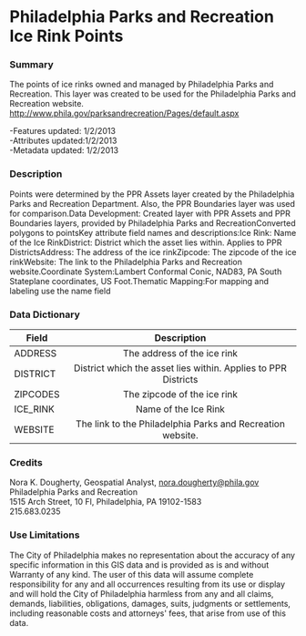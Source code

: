# Philadelphia Parks and Recreation Ice Rink Points

### Summary  

The points of ice rinks owned and managed by Philadelphia Parks and Recreation. This layer was created to be used for the Philadelphia Parks and Recreation website. http://www.phila.gov/parksandrecreation/Pages/default.aspx  
  
-Features updated: 1/2/2013  
-Attributes updated:1/2/2013  
-Metadata updated: 1/2/2013

### Description  

Points were determined by the PPR Assets layer created by the Philadelphia Parks and Recreation Department. Also, the PPR Boundaries layer was used for comparison.Data Development: Created layer with PPR Assets and PPR Boundaries layers, provided by Philadelphia Parks and RecreationConverted polygons to pointsKey attribute field names and descriptions:Ice Rink: Name of the Ice RinkDistrict: District which the asset lies within. Applies to PPR DistrictsAddress: The address of the ice rinkZipcode: The zipcode of the ice rinkWebsite: The link to the Philadelphia Parks and Recreation website.Coordinate System:Lambert Conformal Conic, NAD83, PA South Stateplane coordinates, US Foot.Thematic Mapping:For mapping and labeling use the name field  

### Data Dictionary

| Field | Description  
| ----- | :----------:  
| ADDRESS | The address of the ice rink
| DISTRICT | District which the asset lies within. Applies to PPR Districts
| ZIPCODES | The zipcode of the ice rink 
| ICE_RINK |  Name of the Ice Rink 
| WEBSITE | The link to the Philadelphia Parks and Recreation website. 


### Credits  

Nora K. Dougherty, Geospatial Analyst, nora.dougherty@phila.gov
Philadelphia Parks and Recreation  
1515 Arch Street, 10 Fl, Philadelphia, PA  19102-1583  
215.683.0235 

### Use Limitations  

The City of Philadelphia makes no representation about the accuracy of any specific information in this GIS data and is provided as is and without Warranty of any kind. The user of this data will assume complete responsibility for any and all occurrences resulting from its use or display and will hold the City of Philadelphia harmless from any and all claims, demands, liabilities, obligations, damages, suits, judgments or settlements, including reasonable costs and attorneys' fees, that arise from use of this data.